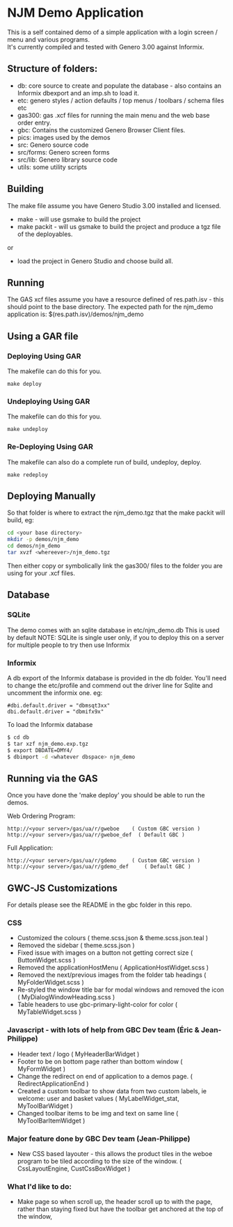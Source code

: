 NJM Demo Application                                                                                                                                          
====================                                                                                                                                          
                                                                                                                                                              
This is a self contained demo of a simple application with a login screen / menu and various programs.                                                        
It's currently compiled and tested with Genero 3.00 against Informix.                                                                                         
                                                                                                                                                              
## Structure of folders:                                                                                                                                       
* db: core source to create and populate the database - also contains an Informix dbexport and an imp.sh to load it.
* etc: genero styles / action defaults / top menus / toolbars / schema files etc
* gas300: gas .xcf files for running the main menu and the web base order entry.
* gbc: Contains the customized Genero Browser Client files.
* pics: images used by the demos
* src: Genero source code
* src/forms: Genero screen forms
* src/lib: Genero library source code
* utils: some utility scripts

## Building
The make file assume you have Genero Studio 3.00 installed and licensed.

* make - will use gsmake to build the project
* make packit - will us gsmake to build the project and produce a tgz file of the deployables.

or

* load the project in Genero Studio and choose build all.

## Running
The GAS xcf files assume you have a resource defined of res.path.isv - this should point to the base
directory. The expected path for the njm_demo application is: $(res.path.isv)/demos/njm_demo

## Using a GAR file
### Deploying Using GAR
The makefile can do this for you.
```
make deploy
```

### Undeploying Using GAR
The makefile can do this for you.
```
make undeploy
```

### Re-Deploying Using GAR
The makefile can also do a complete run of build, undeploy, deploy.
```
make redeploy
```

## Deploying Manually
So that folder is where to extract the njm_demo.tgz that the make packit will build, eg:
```bash
cd <your base directory>
mkdir -p demos/njm_demo
cd demos/njm_demo
tar xvzf <whereever>/njm_demo.tgz
```

Then either copy or symbolically link the gas300/ files to the folder you are using for your .xcf files.

## Database

### SQLite
The demo comes with an sqlite database in etc/njm_demo.db
This is used by default
NOTE: SQLite is single user only, if you to deploy this on a server for multiple people to try then use Informix

### Informix
A db export of the Informix database is provided in the db folder.
You'll need to change the etc/profile and commend out the driver line for Sqlite and uncomment the informix one. eg:
```
#dbi.default.driver = "dbmsqt3xx"
dbi.default.driver = "dbmifx9x"
```

To load the Informix database
```bash
$ cd db
$ tar xzf njm_demo.exp.tgz
$ export DBDATE=DMY4/
$ dbimport -d <whatever dbspace> njm_demo
```

## Running via the GAS
Once you have done the 'make deploy' you should be able to run the demos.

Web Ordering Program:
```
http://<your server>/gas/ua/r/gweboe    ( Custom GBC version )
http://<your server>/gas/ua/r/gweboe_def  ( Default GBC )
```

Full Application:

```
http://<your server>/gas/ua/r/gdemo     ( Custom GBC version )
http://<your server>/gas/ua/r/gdemo_def     ( Default GBC )
```

## GWC-JS Customizations

For details please see the README in the gbc folder in this repo.

### CSS
* Customized the colours ( theme.scss.json & theme.scss.json.teal )
* Removed the sidebar ( theme.scss.json )
* Fixed issue with images on a button not getting correct size ( ButtonWidget.scss )
* Removed the applicationHostMenu ( ApplicationHostWidget.scss )
* Removed the next/previous images from the folder tab headings ( MyFolderWidget.scss )
* Re-styled the window title bar for modal windows and removed the icon ( MyDialogWindowHeading.scss )
* Table headers to use gbc-primary-light-color for color ( MyTableWidget.scss )

### Javascript - with lots of help from GBC Dev team (Éric & Jean-Philippe)
* Header text / logo ( MyHeaderBarWidget )
* Footer to be on bottom page rather than bottom window ( MyFormWidget )
* Change the redirect on end of application to a demos page. ( RedirectApplicationEnd )
* Created a custom toolbar to show data from two custom labels, ie welcome: user and basket values ( MyLabelWidget_stat, MyToolBarWidget )
* Changed toolbar items to be img and text on same line ( MyToolBarItemWidget )

### Major feature done by GBC Dev team (Jean-Philippe)
* New CSS based layouter - this allows the product tiles in the weboe program to be tiled according to the size of the window. ( CssLayoutEngine, CustCssBoxWidget )

### What I'd like to do:
* Make page so when scroll up, the header scroll up to with the page, rather than staying fixed but have the toolbar get anchored at the top of the window, 

